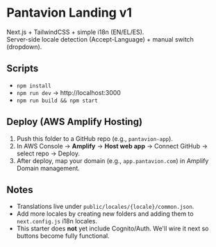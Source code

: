 # Pantavion Landing v1

Next.js + TailwindCSS + simple i18n (EN/EL/ES).  
Server-side locale detection (Accept-Language) + manual switch (dropdown).

## Scripts
- `npm install`
- `npm run dev` → http://localhost:3000
- `npm run build && npm start`

## Deploy (AWS Amplify Hosting)
1. Push this folder to a GitHub repo (e.g., `pantavion-app`).
2. In AWS Console → **Amplify** → **Host web app** → Connect GitHub → select repo → Deploy.
3. After deploy, map your domain (e.g., `app.pantavion.com`) in Amplify Domain management.

## Notes
- Translations live under `public/locales/{locale}/common.json`.
- Add more locales by creating new folders and adding them to `next.config.js` i18n locales.
- This starter does **not** yet include Cognito/Auth. We'll wire it next so buttons become fully functional.
